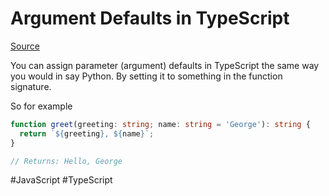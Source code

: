 # Argument Defaults in TypeScript

[Source](https://www.typescripttutorial.net/typescript-tutorial/typescript-default-parameters/)

You can assign parameter (argument) defaults in TypeScript the same way you would in say Python. By setting it to something in the function signature.

So for example

```typescript
function greet(greeting: string; name: string = 'George'): string {
  return `${greeting}, ${name}`;
}

// Returns: Hello, George
```

#JavaScript
	#TypeScript